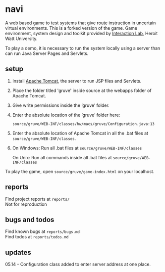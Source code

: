 navi
=====

A web based game to test systems that give route instruction in uncertain virtual environments. This is a forked version of the game.  Game environment, system design and toolkit provided by [Interaction Lab](https://sites.google.com/site/hwinteractionlab/), Heroit Watt University.

To play a demo, it is necessary to run the system locally using a server than can run Java Server Pages and Servlets. 

setup
----

1. Install [Apache Tomcat](http://tomcat.apache.org/download-70.cgi), the server to run JSP files and Servlets. 
  	

2. Place the folder titled 'gruve' inside source at the webapps folder of Apache Tomcat. 

3. Give write permissions inside the ‘gruve’ folder. 

4. Enter the absolute location of the ‘gruve’ folder here: 

	`source/gruve/WEB-INF/classes/hw/macs/gruve/Configuration.java:13`
	
5. Enter the absolute location of Apache Tomcat in all the .bat files at `source/gruve/WEB-INF/classes`. 

6. On Windows: Run all .bat files at `source/gruve/WEB-INF/classes`

   On Unix: Run all commands inside all .bat files at `source/gruve/WEB-INF/classes`
   
To play the game, open `source/gruve/game-index.html` on your localhost.
	

reports
----

Find project reports at `reports/`  
Not for reproduction

bugs and todos
----

Find known bugs at `reports/bugs.md`  
Find todos at `reports/todos.md`

updates
----

05.14 - Configuration class added to enter server address at one place.


